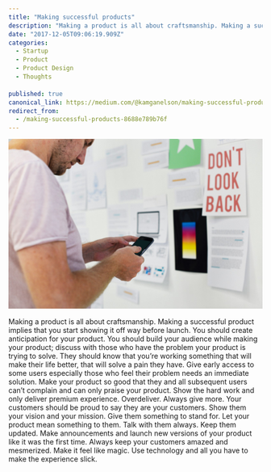 ```yaml
---
title: "Making successful products"
description: "Making a product is all about craftsmanship. Making a successful product implies that you start showing it off way before launch. You should create anticipation for your product. You should build…"
date: "2017-12-05T09:06:19.909Z"
categories: 
  - Startup
  - Product
  - Product Design
  - Thoughts

published: true
canonical_link: https://medium.com/@kamganelson/making-successful-products-8688e789b76f
redirect_from:
  - /making-successful-products-8688e789b76f
---
```


![Photo by [rawpixel.com](https://unsplash.com/photos/uR512D4HVNQ?utm_source=unsplash&utm_medium=referral&utm_content=creditCopyText) on [Unsplash](https://unsplash.com/?utm_source=unsplash&utm_medium=referral&utm_content=creditCopyText)](./asset-1.jpeg)

Making a product is all about craftsmanship. Making a successful product implies that you start showing it off way before launch. You should create anticipation for your product. You should build your audience while making your product; discuss with those who have the problem your product is trying to solve. They should know that you’re working something that will make their life better, that will solve a pain they have. Give early access to some users especially those who feel their problem needs an immediate solution. Make your product so good that they and all subsequent users can’t complain and can only praise your product. Show the hard work and only deliver premium experience. Overdeliver. Always give more. Your customers should be proud to say they are your customers. Show them your vision and your mission. Give them something to stand for. Let your product mean something to them. Talk with them always. Keep them updated. Make announcements and launch new versions of your product like it was the first time. Always keep your customers amazed and mesmerized. Make it feel like magic. Use technology and all you have to make the experience slick.
